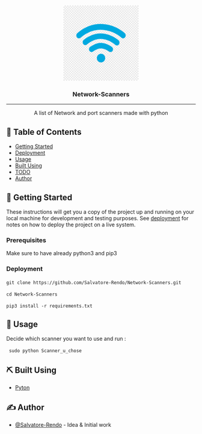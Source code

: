 <p align="center">
  <a href="" rel="noopener">
 <img width=200px height=200px src="/src/wifi.png" alt="Project logo"></a>
</p>

<h3 align="center">Network-Scanners</h3>

---

<p align="center"> A list of Network and port scanners made with python
    <br> 
</p>

## 📝 Table of Contents
- [Getting Started](#getting_started)
- [Deployment](#deployment)
- [Usage](#usage)
- [Built Using](#built_using)
- [TODO](../TODO.md)
- [Author](#authors)

## 🏁 Getting Started <a name = "getting_started"></a>

These instructions will get you a copy of the project up and running on your local machine for development and testing purposes. See [deployment](#deployment) for notes on how to deploy the project on a live system.

### Prerequisites

Make sure to have already python3 and pip3

### Deployment <a name="deployment"></a>

``` git clone https://github.com/Salvatore-Rendo/Network-Scanners.git ```

``` cd Network-Scanners ```

``` pip3 install -r requirements.txt ```

## 🎈 Usage <a name="usage"></a>

Decide which scanner you want to use and run : 

``` sudo python Scanner_u_chose```

## ⛏️ Built Using <a name = "built_using"></a>

- [Pyton](https://www.python.org/)

## ✍️ Author <a name = "authors"></a>

- [@Salvatore-Rendo](https://github.com/Salvatore-Rendo) - Idea & Initial work
